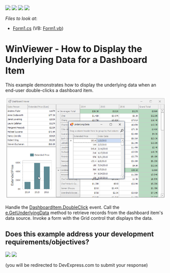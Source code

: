 <!-- default badges list -->
![](https://img.shields.io/endpoint?url=https://codecentral.devexpress.com/api/v1/VersionRange/128581468/19.1.3%2B)
[![](https://img.shields.io/badge/Open_in_DevExpress_Support_Center-FF7200?style=flat-square&logo=DevExpress&logoColor=white)](https://supportcenter.devexpress.com/ticket/details/T129135)
[![](https://img.shields.io/badge/📖_How_to_use_DevExpress_Examples-e9f6fc?style=flat-square)](https://docs.devexpress.com/GeneralInformation/403183)
[![](https://img.shields.io/badge/💬_Leave_Feedback-feecdd?style=flat-square)](#does-this-example-address-your-development-requirementsobjectives)
<!-- default badges end -->
<!-- default file list -->
*Files to look at*:

* [Form1.cs](./CS/Dashboard_UnderlyingDataWin/Form1.cs) (VB: [Form1.vb](./VB/Dashboard_UnderlyingDataWin/Form1.vb))
<!-- default file list end -->
# WinViewer - How to Display the Underlying Data for a Dashboard Item


This example demonstrates how to display the underlying data when an end-user double-clicks a dashboard item.

![screenshot](/images/screenshot.png)


Handle the [DashboardItem.DoubleClick](https://docs.devexpress.com/Dashboard/DevExpress.DashboardWin.DashboardViewer.DashboardItemDoubleClick) event. Call the [e.GetUnderlyingData](https://docs.devexpress.com/Dashboard/DevExpress.DashboardWin.DashboardItemMouseHitTestEventArgs.GetUnderlyingData) method to retrieve records from the dashboard item's data source. Invoke a form with the Grid control that displays the data.
<!-- feedback -->
## Does this example address your development requirements/objectives?

[<img src="https://www.devexpress.com/support/examples/i/yes-button.svg"/>](https://www.devexpress.com/support/examples/survey.xml?utm_source=github&utm_campaign=winforms-dashboard-get-underlying-data-for-clicked-item&~~~was_helpful=yes) [<img src="https://www.devexpress.com/support/examples/i/no-button.svg"/>](https://www.devexpress.com/support/examples/survey.xml?utm_source=github&utm_campaign=winforms-dashboard-get-underlying-data-for-clicked-item&~~~was_helpful=no)

(you will be redirected to DevExpress.com to submit your response)
<!-- feedback end -->
